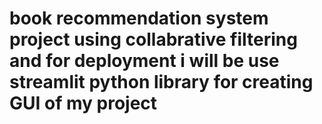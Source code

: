 # book recommendation system project using collabrative filtering and for deployment i will be use streamlit python library for creating GUI of my project 
